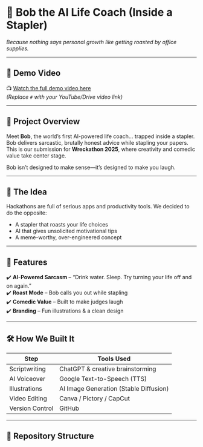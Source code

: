 # 🤖 Bob the AI Life Coach (Inside a Stapler)
*Because nothing says personal growth like getting roasted by office supplies.*

---

## 🎥 Demo Video
📺 [Watch the full demo video here](#)  
*(Replace `#` with your YouTube/Drive video link)*

---

## 📝 Project Overview
Meet **Bob**, the world’s first AI-powered life coach… trapped inside a stapler.  
Bob delivers sarcastic, brutally honest advice while stapling your papers.  
This is our submission for **Wreckathon 2025**, where creativity and comedic value take center stage.  

Bob isn’t designed to make sense—it’s designed to make you laugh.  

---

## 🧠 The Idea
Hackathons are full of serious apps and productivity tools. We decided to do the opposite:  
- A stapler that roasts your life choices  
- AI that gives unsolicited motivational tips  
- A meme-worthy, over-engineered concept  

---

## 🚀 Features
✔️ **AI-Powered Sarcasm** – “Drink water. Sleep. Try turning your life off and on again.”  
✔️ **Roast Mode** – Bob calls you out while stapling  
✔️ **Comedic Value** – Built to make judges laugh  
✔️ **Branding** – Fun illustrations & a clean design  

---

## 🛠️ How We Built It
| Step                      | Tools Used                          |
|---------------------------|------------------------------------|
| Scriptwriting             | ChatGPT & creative brainstorming   |
| AI Voiceover              | Google Text-to-Speech (TTS)         |
| Illustrations             | AI Image Generation (Stable Diffusion) |
| Video Editing             | Canva / Pictory / CapCut            |
| Version Control           | GitHub                             |

---

## 📂 Repository Structure
